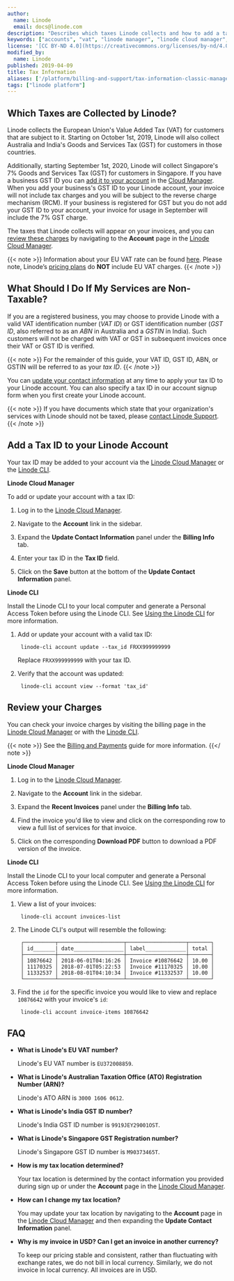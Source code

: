 ```yaml
---
author:
  name: Linode
  email: docs@linode.com
description: "Describes which taxes Linode collects and how to add a tax identification number to your account."
keywords: ["accounts", "vat", "linode manager", "linode cloud manager", "manager", "tax", "taxes", "tax information", "usd", "vat id", "eu", "european union", "value added tax", "gst", "goods and services tax", "gst id", "tax id"]
license: '[CC BY-ND 4.0](https://creativecommons.org/licenses/by-nd/4.0)'
modified_by:
  name: Linode
published: 2019-04-09
title: Tax Information
aliases: ['/platform/billing-and-support/tax-information-classic-manager/','/platform/billing-and-support/european-union-vat-linode-classic-manager/','/platform/billing-and-support/european-union-vat-linode/']
tags: ["linode platform"]
---
```


##  Which Taxes are Collected by Linode?

Linode collects the European Union's Value Added Tax (VAT) for customers that are subject to it. Starting on October 1st, 2019, Linode will also collect Australia and India's Goods and Services Tax (GST) for customers in those countries.

Additionally, starting September 1st, 2020, Linode will collect Singapore's 7% Goods and Services Tax (GST) for customers in Singapore. If you have a business GST ID you can [add it to your account](#add-a-tax-id-to-your-linode-account) in the [Cloud Manager](https://cloud.linode.com). When you add your business's GST ID to your Linode account, your invoice will not include tax charges and you will be subject to the reverse charge mechanism (RCM). If your business is registered for GST but you do not add your GST ID to your account, your invoice for usage in September will include the 7% GST charge.

The taxes that Linode collects will appear on your invoices, and you can [review these charges](#review-your-charges) by navigating to the **Account** page in the [Linode Cloud Manager](https://cloud.linode.com).

{{< note >}}
Information about your EU VAT rate can be found [here](https://ec.europa.eu/taxation_customs/business/vat_en). Please note, Linode’s [pricing plans](/docs/platform/billing-and-support/billing-and-payments/#linode-cloud-hosting-and-backups) do **NOT** include EU VAT charges.
{{< /note >}}

## What Should I Do If My Services are Non-Taxable?

If you are a registered business, you may choose to provide Linode with a valid VAT identification number (*VAT ID*) or GST identification number (*GST ID*, also referred to as an *ABN* in Australia and a *GSTIN* in India). Such customers will not be charged with VAT or GST in subsequent invoices once their VAT or GST ID is verified.

{{< note >}}
For the remainder of this guide, your VAT ID, GST ID, ABN, or GSTIN will be referred to as your *tax ID*.
{{< /note >}}

You can [update your contact information](#add-a-tax-id-to-your-linode-account) at any time to apply your tax ID to your Linode account. You can also specify a tax ID in our account signup form when you first create your Linode account.

{{< note >}}
If you have documents which state that your organization's services with Linode should not be taxed, please [contact Linode Support](/docs/platform/billing-and-support/support/#contacting-linode-support).
{{< /note >}}

## Add a Tax ID to your Linode Account

Your tax ID may be added to your account via the [Linode Cloud Manager](https://cloud.linode.com) or the [Linode CLI](https://github.com/linode/linode-cli).

**Linode Cloud Manager**

To add or update your account with a tax ID:

1. Log in to the [Linode Cloud Manager](https://cloud.linode.com).

1. Navigate to the **Account** link in the sidebar.

1. Expand the **Update Contact Information** panel under the **Billing Info** tab.

1. Enter your tax ID in the **Tax ID** field.

1. Click on the **Save** button at the bottom of the **Update Contact Information** panel.

**Linode CLI**

Install the Linode CLI to your local computer and generate a Personal Access Token before using the Linode CLI. See [Using the Linode CLI](/docs/platform/api/using-the-linode-cli/) for more information.

1. Add or update your account with a valid tax ID:

        linode-cli account update --tax_id FRXX999999999

    Replace `FRXX999999999` with your tax ID.

1. Verify that the account was updated:

        linode-cli account view --format 'tax_id'

## Review your Charges

You can check your invoice charges by visiting the billing page in the [Linode Cloud Manager](https://cloud.linode.com) or with the [Linode CLI](https://github.com/linode/linode-cli).

{{< note >}}
See the [Billing and Payments](/docs/platform/billing-and-support/billing-and-payments/) guide for more information.
{{</ note >}}

**Linode Cloud Manager**

1. Log in to the [Linode Cloud Manager](https://cloud.linode.com).

1. Navigate to the **Account** link in the sidebar.

1. Expand the **Recent Invoices** panel under the **Billing Info** tab.

1. Find the invoice you'd like to view and click on the corresponding row to view a full list of services for that invoice.

1. Click on the corresponding **Download PDF** button to download a PDF version of the invoice.

**Linode CLI**

Install the Linode CLI to your local computer and generate a Personal Access Token before using the Linode CLI. See [Using the Linode CLI](/docs/platform/api/using-the-linode-cli/) for more information.

1. View a list of your invoices:

        linode-cli account invoices-list

1. The Linode CLI's output will resemble the following:

        ┌──────────┬─────────────────────┬───────────────────┬───────┐
        │ id_______| date________________│ label_____________│ total │
        ├──────────┼─────────────────────┼───────────────────┼───────┤
        │ 10876642 │ 2018-06-01T04:16:26 │ Invoice #10876642 │ 10.00 │
        │ 11170325 │ 2018-07-01T05:22:53 │ Invoice #11170325 │ 10.00 │
        │ 11332537 │ 2018-08-01T04:10:34 │ Invoice #11332537 │ 10.00 │
        └──────────┴─────────────────────┴───────────────────┴───────┘

1. Find the `id` for the specific invoice you would like to view and replace `10876642` with your invoice's `id`:

        linode-cli account invoice-items 10876642

## FAQ

-   **What is Linode's EU VAT number?**

    Linode's EU VAT number is `EU372008859`.

-  **What is Linode's Australian Taxation Office (ATO) Registration Number (ARN)?**

    Linode's ATO ARN is `3000 1606 0612`.

-   **What is Linode's India GST ID number?**

    Linode's India GST ID number is `9919JEY29001OST`.

-   **What is Linode's Singapore GST Registration number?**

    Linode's Singapore GST ID number is `M90373465T`.

-   **How is my tax location determined?**

    Your tax location is determined by the contact information you provided during sign up or under the **Account** page in the [Linode Cloud Manager](https://cloud.linode.com).

-   **How can I change my tax location?**

    You may update your tax location by navigating to the **Account** page in the [Linode Cloud Manager](https://cloud.linode.com) and then expanding the **Update Contact Information** panel.

-   **Why is my invoice in USD? Can I get an invoice in another currency?**

    To keep our pricing stable and consistent, rather than fluctuating with exchange rates, we do not bill in local currency. Similarly, we do not invoice in local currency. All invoices are in USD.
